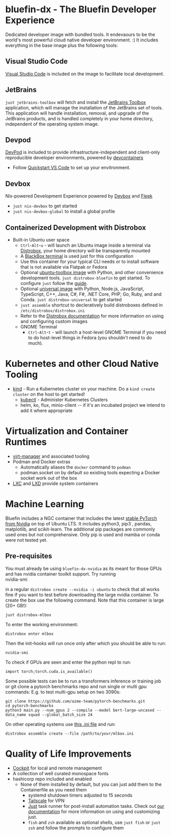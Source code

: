 # bluefin-dx - The Bluefin Developer Experience

Dedicated developer image with bundled tools. It endevaours to be the world's most powerful cloud native developer environment. :) It includes everything in the base image plus the following tools:

## Visual Studio Code

[Visual Studio Code](https://code.visualstudio.com/) is included on the image to facilitate local development. 

## JetBrains 

`just jetbrains-toolbox` will fetch and install the [JetBrains Toolbox](https://www.jetbrains.com/toolbox-app) application, which will manage the installation of the JetBrains set of tools. This application will handle installation, removal, and upgrade of the JetBrains products, and is handled completely in your home directory, independent of the operating system image.

## Devpod 

[DevPod](https://devpod.sh/docs/what-is-devpod) is included to provide infrastructure-independent and client-only reproducible developer environments, powered by [devcontainers](https://containers.dev/)
 
- Follow [Quickstart VS Code](https://devpod.sh/docs/getting-started/quickstart-vscode) to set up your envitronment.
  
## Devbox

Nix-powered Development Experience powered by [Devbox](https://www.jetpack.io/devbox) and [Fleek](https://getfleek.dev)

- `just nix-devbox` to get started
- `just nix-devbox-global` to install a global profile

## Containerized Development with Distrobox

- Built-in Ubuntu user space 
    - `Ctrl`-`Alt`-`u` - will launch an Ubuntu image inside a terminal via [Distrobox](https://github.com/89luca89/distrobox), your home directory will be transparently mounted
    - A [BlackBox terminal](https://www.omgubuntu.co.uk/2022/07/blackbox-gtk4-terminal-emulator-for-gnome) is used just for this configuration
    - Use this container for your typical CLI needs or to install software that is not available via Flatpak or Fedora
    - Optional [ubuntu-toolbox image](https://github.com/ublue-os/bluefin/pkgs/container/ubuntu-toolbox) with Python, and other convenience development tools. `just distrobox-bluefin` to get started. To configure `just` follow the [guide](https://ublue.it/guide/just/).
    - Optional [universal image](https://mcr.microsoft.com/en-us/product/devcontainers/universal/about) with Python, Node.js, JavaScript, TypeScript, C++, Java, C#, F#, .NET Core, PHP, Go, Ruby, and and Conda. `just distrobox-universal` to get started
    - `just assemble` shortcut to decleratively build distroboxes defined in `/etc/distrobox/distrobox.ini`
    - Refer to the [Distrobox documentation](https://distrobox.privatedns.org/#distrobox) for more information on using and configuring custom images
    - GNOME Terminal
      - `Ctrl`-`Alt`-`t` - will launch a host-level GNOME Terminal if you need to do host-level things in Fedora (you shouldn't need to do much).   

# Kubernetes and other Cloud Native Tooling

- [kind](https://kind.sigs.k8s.io/) - Run a Kubernetes cluster on your machine. Do a `kind create cluster` on the host to get started!
    - [kubectl](https://kubernetes.io/docs/reference/kubectl/) - Administer Kubernetes Clusters
    - helm, ko, flux, minio-client -- if it's an incubated project we intend to add it where appropriate

# Virtualization and Container Runtimes

- [virt-manager](https://virt-manager.org/) and associated tooling
- Podman and Docker extras
  - Automatically aliases the `docker` command to `podman`
  - podman.socket on by default so existing tools expecting a Docker socket work out of the box
- [LXC](https://linuxcontainers.org/) and [LXD](https://ubuntu.com/lxd) provide system containers

# Machine Learning

Bluefin includes a NGC container that includes the latest [stable PyTorch from Nvidia](https://catalog.ngc.nvidia.com/orgs/nvidia/containers/pytorch) on top of Ubuntu LTS. It includes python3, pip3 , pandas, matplotlib, and scikit-learn. The additional pip packages are commonly used ones but not comprehensive. Only pip is used and mamba or conda were not tested yet.

## Pre-requisites

You must already be using `bluefin-dx-nvidia` as its meant for those GPUs and has nvidia container toolkit support. Try running              
    nvidia-smi

in a regular `distrobox create --nvidia -i ubuntu` to check that all works fine if you want to test before downloading the large nvidia container. To create the box use the following command. Note that this container is large (20+ GB!):

    just distrobox-mlbox

To enter the working environment:

    distrobox enter mlbox
    
Then the init-hooks will run once only after which you should be able to run:

    nvidia-smi

To check if GPUs are seen and enter the python repl to run:

    import torch;torch.cuda.is_available()

Some possible tests can be to run a transformers inference or training job or git clone a pytorch benchmarks repo and run single or multi gpu commands: E.g. to test multi-gpu setup on two 3090s:

    git clone https://github.com/aime-team/pytorch-benchmarks.git
    cd pytorch-benchmarks
    python3 main.py --num_gpus 2 --compile --model bert-large-uncased --data_name squad --global_batch_size 24
    
On other operating systems use [this .ini file](https://github.com/ublue-os/bluefin/blob/730f39caae21e48fb91f00010cf0cf8d32ee44bd/dx/usr/share/ublue-os/distrobox/pytorch-nvidia.ini) and run:

    distrobox assemble create --file /path/to/your/mlbox.ini

# Quality of Life Improvements

- [Cockpit](https://cockpit-project.org/) for local and remote management 
- A collection of well curated monospace fonts 
- hashicorp repo included and enabled
  - None of them installed by default, but you can just add them to the Containerfile as you need them
    - systemd shutdown timers adjusted to 15 seconds
    - [Tailscale](https://tailscale.com/) for VPN
    - [Just](https://github.com/casey/just) task runner for post-install automation tasks. Check out [our documentation](https://universal-blue.org/guide/just/) for more information on using and customizing just.
    - `fish` and `zsh` available as optional shells, use `just fish` or `just zsh` and follow the prompts to configure them
